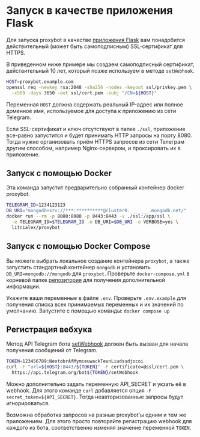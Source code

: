 # Запуск в качестве приложения Flask

Для запуска proxybot в качестве [приложения Flask][flask] вам понадобится действительный (может быть самоподписным) SSL-сертификат для HTTPS.

В приведенном ниже примере мы создаем самоподписный сертификат, действительный 10 лет, который позже используем в методе `setWebhook`.

```bash
HOST=proxybot.example.com
openssl req -newkey rsa:2048 -sha256 -nodes -keyout ssl/privkey.pem \
  -x509 -days 3650 -out ssl/cert.pem -subj "/CN=${HOST}"
```

Переменная `HOST` должна содержать реальный IP-адрес или полное доменное имя, используемое для доступа к приложению из сети Telegram.

Если SSL-сертификат и ключ отсутствуют в папке `./ssl`, приложение все-равно запустится и будет принимать HTTP запросы на порту 8080. Тогда нужно организовать приём HTTPS запросов из сети Телеграм другим способом, например Nginx-сервером, и проксировать их в приложение.


## Запуск с помощью Docker
Эта команда запустит предварительно собранный контейнер docker proxybot.

```bash
TELEGRAM_ID=1234123123
DB_URI="mongodb+srv://***:**********@cluster0._______.mongodb.net/"
docker run --rm -p 8080:8080 -p 8443:8443 -v ./ssl:/app/ssl \
  -e TELEGRAM_ID=$TELEGRAM_ID -e DB_URI=$DB_URI -e VERBOSE=yes \
  litnialex/proxybot
```


## Запуск с помощью Docker Compose
Вы можете выбрать локальное создание контейнера `proxybot`,
а также запустить стандартный контейнер `mongodb` и установить
`DB_URI=mongodb://mongodb` для `proxybot`.
Проверьте `docker-compose.yml` в корневой папке [репозитория][repo] для получения дополнительной информации.

Укажите ваши переменные в файле `.env`.
Проверьте `.env.example` для получения списка всех принимаемых переменных и их значений по умолчанию.
Запустите с помощью команды: `docker compose up`


## Регистрация вебхука
Метод API Telegram бота [setWebhook] должен быть вызван для начала получения сообщений от Telegram.

```bash
TOKEN=123456789:NeotobrAfMymceuwackTeunLiudsudjocoi
curl -F "url=${HOST}:8443/${TOKEN}" -F certificate=@ssl/cert.pem \
  https://api.telegram.org/bot${TOKEN}/setWebhook
```

Можно дополнительно задать переменную API_SECRET и укзать её в webhook.
Для этого команде `curl` добавляется опция ```-F secret_token=${API_SECRET}```.
Тогда неавторизованные запросы будут игнорироваться.

Возможна обработка запросов на разные proxybot'ы одним и тем же приложением.
Для этого просто повторяйте регистрацию webhook для каждого из бота, соответственно изменяя значение переменной `TOKEN`.

[flask]: https://flask.palletsprojects.com/en/latest/
[repo]: https://github.com/litnialex/telegram-proxybot
[setWebhook]: https://core.telegram.org/bots/api#setwebhook
